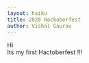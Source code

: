 ```yaml
---
layout: haiku
title: 2020 Hackoberfest
author: Vishal Gaurav
---
```

Hi <br>
Its my first Hactoberfest !!!